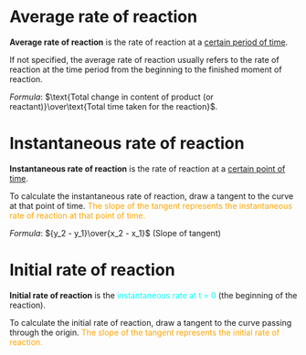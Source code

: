 # Average rate of reaction
**Average rate of reaction** is the rate of reaction at a <u>certain period of time</u>.

If not specified, the average rate of reaction usually refers to the <span class="hi-green">rate of reaction at the time period from the beginning to the finished moment of reaction</span>.

*Formula*: $\text{Total change in content of product (or reactant)}\over\text{Total time taken for the reaction}$.

# Instantaneous rate of reaction
**Instantaneous rate of reaction** is the rate of reaction at a <u>certain point of time</u>.

To calculate the instantaneous rate of reaction, <span class="hi-green">draw a tangent to the curve at that point of time</span>. <span style="color: orange">The slope of the tangent represents the instantaneous rate of reaction at that point of time.</span>

*Formula*: ${y_2 - y_1}\over{x_2 - x_1}$ (Slope of tangent)

# Initial rate of reaction
**Initial rate of reaction** is the <span style="color: aqua">instantaneous rate at t = 0</span> (the beginning of the reaction).

To calculate the initial rate of reaction, <span class="hi-green">draw a tangent to the curve passing through the origin</span>. <span style="color: orange">The slope of the tangent represents the initial rate of reaction.</span>

